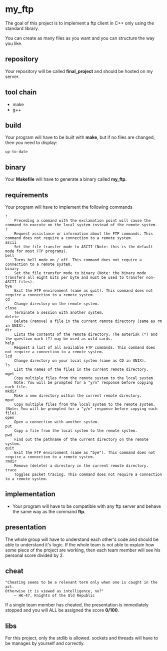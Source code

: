 my_ftp
======

The goal of this project is to implement a ftp client in C++ only using
the standard library.

You can create as many files as you want and you can structure the way you like.

## repository

Your repository will be called **final_project** and should be hosted on my
server.

## tool chain

* make
* g++

## build

Your program will have to be built with **make**, but if no files are changed,
then you need to display:

```
up-to-date
```

## binary

Your **Makefile** will have to generate a binary called **my_ftp**.

## requirements

Your program will have to implement the following commands

```
!
    Preceding a command with the exclamation point will cause the command to execute on the local system instead of the remote system.
?
    Request assistance or information about the FTP commands. This command does not require a connection to a remote system.
ascii
    Set the file transfer mode to ASCII (Note: this is the default mode for most FTP programs).
bell
    Turns bell mode on / off. This command does not require a connection to a remote system.
binary
    Set the file transfer mode to binary (Note: the binary mode transfers all eight bits per byte and must be used to transfer non-ASCII files).
bye
    Exit the FTP environment (same as quit). This command does not require a connection to a remote system.
cd
    Change directory on the remote system.
close
    Terminate a session with another system.
delete
    Delete (remove) a file in the current remote directory (same as rm in UNIX).
dir
    Lists the contents of the remote directory. The asterisk (*) and the question mark (?) may be used as wild cards.
help
    Request a list of all available FTP commands. This command does not require a connection to a remote system.
lcd
    Change directory on your local system (same as CD in UNIX).
ls
    List the names of the files in the current remote directory.
mget
    Copy multiple files from the remote system to the local system.
    Note: You will be prompted for a "y/n" response before copying each file.
mkdir
    Make a new directory within the current remote directory.
mput
    Copy multiple files from the local system to the remote system. (Note: You will be prompted for a "y/n" response before copying each file).
open
    Open a connection with another system.
put
    Copy a file from the local system to the remote system.
pwd
    Find out the pathname of the current directory on the remote system.
quit
    Exit the FTP environment (same as "bye"). This command does not require a connection to a remote system.
rmdir
    Remove (delete) a directory in the current remote directory.
trace
    Toggles packet tracing. This command does not require a connection to a remote system.
```


## implementation

* Your program will have to be compatible with any ftp server and behave the
same way as the command **ftp**.


## presentation

The whole group will have to understand each other's code and should be able to
understand it's logic.
If the whole team is not able to explain how some piece of the project are
working, then each team member will see his personal score divided by 2.

## cheat

```
"Cheating seems to be a relevant term only when one is caught in the act.
Otherwise it is viewed as intelligence, no?"
    — HK-47, Knights of the Old Republic
```

If a single team member has cheated, the presentation is immediately stopped and
you will ALL be assigned the score **0/100**.

## libs

For this project, only the stdlib is allowed. sockets and threads will have to
be manages by yourself and correctly.
